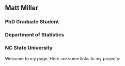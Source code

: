 ## Matt Miller
### PhD Graduate Student
### Department of Statistics
### NC State University

Welcome to my page. Here are some links to my projects:


